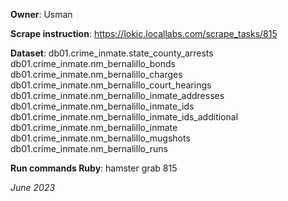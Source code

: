 **Owner**: Usman

**Scrape instruction**: https://lokic.locallabs.com/scrape_tasks/815

**Dataset**: db01.crime_inmate.state_county_arrests
             db01.crime_inmate.nm_bernalillo_bonds
             db01.crime_inmate.nm_bernalillo_charges
             db01.crime_inmate.nm_bernalillo_court_hearings
             db01.crime_inmate.nm_bernalillo_inmate_addresses
             db01.crime_inmate.nm_bernalillo_inmate_ids
             db01.crime_inmate.nm_bernalillo_inmate_ids_additional
             db01.crime_inmate.nm_bernalillo_inmate
             db01.crime_inmate.nm_bernalillo_mugshots
             db01.crime_inmate.nm_bernalillo_runs

**Run commands Ruby**: hamster grab 815

_June 2023_
